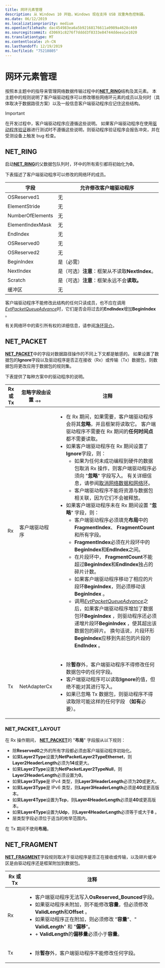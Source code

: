 ```yaml
---
title: 网环元素管理
description: 从 Windows 10 开始，Windows 现在支持 USB 双重角色控制器。
ms.date: 06/12/2019
ms.localizationpriority: medium
ms.openlocfilehash: dac454983ea6a5b92168176611a0989a4628c469
ms.sourcegitcommit: d30691c8276f7dddd3f8333e84744ddeea1e1020
ms.translationtype: MT
ms.contentlocale: zh-CN
ms.lasthandoff: 12/19/2019
ms.locfileid: "75210805"
---
```

# <a name="net-ring-element-management"></a>网环元素管理

按照本主题中的指导来管理网络数据传输过程中的[**NET_RING**](https://docs.microsoft.com/windows-hardware/drivers/ddi/ring/ns-ring-_net_ring)结构及其元素。 本主题中的规则说明了客户端驱动程序可以修改哪些网络环元素的成员以及何时（具体取决于数据路径方案）以及一般信息客户端驱动程序应记住这些结构。 

> [!IMPORTANT]
> 在开发过程中，客户端驱动程序应遵循这些说明。 如果客户端驱动程序在使用[驱动程序验证](../devtest/driver-verifier.md)器进行测试时不遵循这些说明，则驱动程序验证程序会报告冲突，并在受测设备上触发 bug 检查。

## <a name="net_ring"></a>NET_RING

启动[**NET_RING**](https://docs.microsoft.com/windows-hardware/drivers/ddi/ring/ns-ring-_net_ring)的父数据包队列时，环中的所有索引都将初始化为**0**。

下表描述了客户端驱动程序可以修改的网络环的成员。

| 字段 | 允许修改客户端驱动程序 |
| --- | --- |
| OSReserved1 | 无 |
| ElementStride | 无 |
| NumberOfElements | 无 |
| ElementIndexMask | 无 |
| EndIndex | 无 |
| OSReserved0 | 无 |
| OSReserved2 | 无 |
| BeginIndex | 是（必需） |
| NextIndex | 是（可选）**注意**：框架从不读取**NextIndex**。 |
| Scratch | 是（可选）**注意**：框架永远不会**读取。** |
| 缓冲区 | 无 |

客户端驱动程序不能修改此结构的任何只读成员，也不应在调用[*EvtPacketQueueAdvance*](https://docs.microsoft.com/windows-hardware/drivers/ddi/netpacketqueue/nc-netpacketqueue-evt_packet_queue_advance)时，它们是否会将过去的**EndIndex**增加**BeginIndex** 。

有关网络环中的索引所有权的详细信息，请参阅[净环简介](introduction-to-net-rings.md)。

## <a name="net_packet"></a>NET_PACKET

[**NET_PACKET**](https://docs.microsoft.com/windows-hardware/drivers/ddi/packet/ns-packet-_net_packet)中的字段对数据路径操作的不同上下文都是敏感的。 如果设置了数据包的**Ignore**字段以及驱动程序是否正在接收（Rx）或传输（Tx）数据包，则数据包将更改应用于数据包的规则集。

下表提供了每种方案中的驱动程序的说明。

| Rx 或 Tx | 忽略字段由设置 .。。 | 注释 |
| --- | --- | --- |
| Rx | 客户端驱动程序 | <ul><li>在 Rx 期间，如果需要，客户端驱动程序会将其**忽略**，并且框架将读取它。 客户端驱动程序不需要在 Rx 期间的**任何时间点**都不需要读取。</li><li>如果客户端驱动程序在 Rx 期间设置了**Ignore**字段，则：<ul><li>如果为任何未成功编程到硬件的数据包取消 Rx 操作，则客户端驱动程序必须向 "**忽略**" 字段写入。 有关详细信息，请参阅[取消网络数据和网络环](canceling-network-data-with-net-rings.md)。</li><li>客户端驱动程序不能将资源与数据包相关联，因为它们不会被释放。</li></ul></li><li>如果客户端驱动程序未在 Rx 期间设置 "**忽略**" 字段，则：<ul><li>客户端驱动程序必须填充**布局**中的**FragmentIndex**、 **FragmentCount**和所有字段。</li><li>**FragmentIndex**必须在片段环中的**BeginIndex**和**EndIndex**之间。</li><li>在片段环中， **FragmentCount**不能超过**BeginIndex**和**EndIndex**独占的碎片计数。</li><li>如果客户端驱动程序移动了相应的片段环**BeginIndex**，则必须移动该**BeginIndex** 。</li><li>调用[*EvtPacketQueueAdvance*](https://docs.microsoft.com/windows-hardware/drivers/ddi/netpacketqueue/nc-netpacketqueue-evt_packet_queue_advance)之后，如果客户端驱动程序增加了数据包环**BeginIndex** ，则驱动程序还必须递增片段环**BeginIndex** ，使其超出该数据包的碎片。 换句话说，片段环形**BeginIndex**应移到先前包的片段的**EndIndex** 。</li></ul></ul> |
| Tx | NetAdapterCx | <ul><li>除**暂存**外，客户端驱动程序不得修改任何数据包中的任何字段。</li><li>客户端驱动程序可以读取**Ignore**的值，但绝不能对其进行写入。</li><li>如果已忽略 Tx 数据包，则驱动程序不得读取除可能这样的任何字段 **（如有**必要）。</li></ul> |

### <a name="net_packet_layout"></a>NET_PACKET_LAYOUT

在 Rx 操作期间， [**NET_PACKET**](https://docs.microsoft.com/windows-hardware/drivers/ddi/packet/ns-packet-_net_packet)的 "**布局**" 字段服从以下规则：

- 除**Reserved0**之外的所有字段都必须由客户端驱动程序初始化。
- 如果**Layer2Type**设置为**NetPacketLayer2TypeEthernet**，则**Layer2HeaderLength**必须为**14**或更大。
- 如果**Layer2Type**设置为**NetPacketLayer2TypeNull**，则**Layer2HeaderLength**必须设置为**0**。
- 如果**Layer3Type**是 IPv4 类型，则**Layer3HeaderLength**必须为**20**或更大。
- 如果**Layer3Type**是 IPv6 类型，则**Layer3HeaderLength**必须是**40**或更高版本。
- 如果**Layer4Type**设置为**Tcp**，则**Layer4HeaderLength**必须是**40**或更高版本。
- 如果**Layer4Type**设置为**Udp**，则**Layer4HeaderLength**必须等于或大于**8** 。
- 层类型字段必须位于适当的枚举范围内。

在 Tx 期间不使用**布局**。

## <a name="net_fragment"></a>NET_FRAGMENT

[**NET_FRAGMENT**](https://docs.microsoft.com/windows-hardware/drivers/ddi/fragment/ns-fragment-_net_fragment)字段规则取决于驱动程序是否正在接收或传输，以及碎片缓冲区是由驱动程序还是框架附加到数据包。

| Rx 或 Tx | 注释 |
| --- | --- |
| Rx | <ul><li>客户端驱动程序无法写入**OsReserved_Bounced**字段。</li><li>如果驱动程序未附加，则不能修改**容量**，但必须修改**ValidLength**和**Offset** 。</li><li>如果驱动程序正在附加，则必须修改 "**容量**"、" **ValidLength**" 和 "**偏移**"。</li><li> + **ValidLength**的**偏移量**必须小于**容量**。</li></ul> |
| Tx | <ul><li>除**暂存**外，客户端驱动程序不能修改任何字段。</li></ul> |